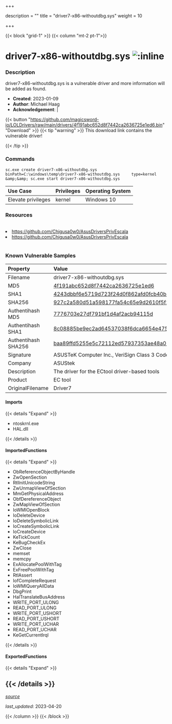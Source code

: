+++

description = ""
title = "driver7-x86-withoutdbg.sys"
weight = 10

+++


{{< block "grid-1" >}}
{{< column "mt-2 pt-1">}}


# driver7-x86-withoutdbg.sys ![:inline](/images/twitter_verified.png) 


### Description

driver7-x86-withoutdbg.sys is a vulnerable driver and more information will be added as found.

- **Created**: 2023-01-09
- **Author**: Michael Haag
- **Acknowledgement**:  | [](https://twitter.com/)

{{< button "https://github.com/magicsword-io/LOLDrivers/raw/main/drivers/4f191abc652d8f7442ca2636725e1ed6.bin" "Download" >}}
{{< tip "warning" >}}
This download link contains the vulnerable driver!

{{< /tip >}}

### Commands

```
sc.exe create driver7-x86-withoutdbg.sys binPath=C:\windows\temp\driver7-x86-withoutdbg.sys     type=kernel &amp;&amp; sc.exe start driver7-x86-withoutdbg.sys
```

| Use Case | Privileges | Operating System | 
|:---- | ---- | ---- |
| Elevate privileges | kernel | Windows 10 |

### Resources
<br>
<li><a href=" https://github.com/Chigusa0w0/AsusDriversPrivEscala"> https://github.com/Chigusa0w0/AsusDriversPrivEscala</a></li>
<li><a href="https://github.com/Chigusa0w0/AsusDriversPrivEscala">https://github.com/Chigusa0w0/AsusDriversPrivEscala</a></li>
<br>

### Known Vulnerable Samples

| Property           | Value |
|:-------------------|:------|
| Filename           | driver7-x86-withoutdbg.sys |
| MD5                | [4f191abc652d8f7442ca2636725e1ed6](https://www.virustotal.com/gui/file/4f191abc652d8f7442ca2636725e1ed6) |
| SHA1               | [4243dbbf6e5719d723f24d0f862afd0fcb40bc35](https://www.virustotal.com/gui/file/4243dbbf6e5719d723f24d0f862afd0fcb40bc35) |
| SHA256             | [927c2a580d51a598177fa54c65e9d2610f5f212f1b6cb2fbf2740b64368f010a](https://www.virustotal.com/gui/file/927c2a580d51a598177fa54c65e9d2610f5f212f1b6cb2fbf2740b64368f010a) |
| Authentihash MD5   | [7776703e27df791bf1d4af2acb94115d](https://www.virustotal.com/gui/search/authentihash%253A7776703e27df791bf1d4af2acb94115d) |
| Authentihash SHA1  | [8c08885be9ec2ad64537038f6dca6654e475106a](https://www.virustotal.com/gui/search/authentihash%253A8c08885be9ec2ad64537038f6dca6654e475106a) |
| Authentihash SHA256| [baa89ffd5255e5c72112ed57937353ae48a050c9af423cbde6b380978ecc235c](https://www.virustotal.com/gui/search/authentihash%253Abaa89ffd5255e5c72112ed57937353ae48a050c9af423cbde6b380978ecc235c) |
| Signature         | ASUSTeK Computer Inc., VeriSign Class 3 Code Signing 2010 CA, VeriSign   |
| Company           | ASUStek |
| Description       | The driver for the ECtool driver-based tools |
| Product           | EC tool |
| OriginalFilename  | Driver7 |


#### Imports
{{< details "Expand" >}}
* ntoskrnl.exe
* HAL.dll

{{< /details >}}
#### ImportedFunctions
{{< details "Expand" >}}
* ObReferenceObjectByHandle
* ZwOpenSection
* RtlInitUnicodeString
* ZwUnmapViewOfSection
* MmGetPhysicalAddress
* ObfDereferenceObject
* ZwMapViewOfSection
* IoWMIOpenBlock
* IoDeleteDevice
* IoDeleteSymbolicLink
* IoCreateSymbolicLink
* IoCreateDevice
* KeTickCount
* KeBugCheckEx
* ZwClose
* memset
* memcpy
* ExAllocatePoolWithTag
* ExFreePoolWithTag
* RtlAssert
* IofCompleteRequest
* IoWMIQueryAllData
* DbgPrint
* HalTranslateBusAddress
* WRITE_PORT_ULONG
* READ_PORT_ULONG
* WRITE_PORT_USHORT
* READ_PORT_USHORT
* WRITE_PORT_UCHAR
* READ_PORT_UCHAR
* KeGetCurrentIrql

{{< /details >}}
#### ExportedFunctions
{{< details "Expand" >}}

{{< /details >}}
-----



[*source*](https://github.com/magicsword-io/LOLDrivers/tree/main/yaml/driver7-x86-withoutdbg.yaml)

*last_updated:* 2023-04-20








{{< /column >}}
{{< /block >}}
